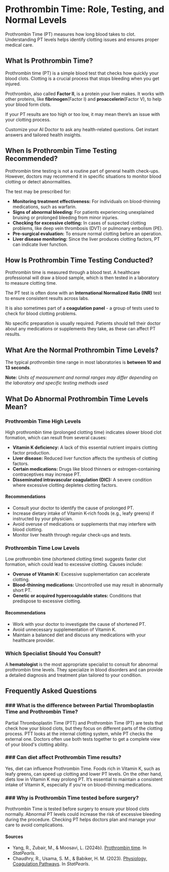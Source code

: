 # Prothrombin Time: Role, Testing, and Normal Levels

Prothrombin Time (PT) measures how long blood takes to clot. Understanding PT levels helps identify clotting issues and ensures proper medical care.

## What Is Prothrombin Time?

Prothrombin time (PT) is a simple blood test that checks how quickly your blood clots. Clotting is a crucial process that stops bleeding when you get injured.

Prothrombin, also called **Factor II**, is a protein your liver makes. It works with other proteins, like **fibrinogen**(Factor I) and **proaccelerin**(Factor V), to help your blood form clots.

If your PT results are too high or too low, it may mean there’s an issue with your clotting process.

Customize your AI Doctor to ask any health-related questions. Get instant answers and tailored health insights.

## When Is Prothrombin Time Testing Recommended?

Prothrombin time testing is not a routine part of general health check-ups. However, doctors may recommend it in specific situations to monitor blood clotting or detect abnormalities.

The test may be prescribed for:

- **Monitoring treatment effectiveness:** For individuals on blood-thinning medications, such as warfarin.
- **Signs of abnormal bleeding:** For patients experiencing unexplained bruising or prolonged bleeding from minor injuries.
- **Checking for excessive clotting:** In cases of suspected clotting problems, like deep vein thrombosis (DVT) or pulmonary embolism (PE).
- **Pre-surgical evaluation:** To ensure normal clotting before an operation.
- **Liver disease monitoring:** Since the liver produces clotting factors, PT can indicate liver function.

## How Is Prothrombin Time Testing Conducted?

Prothrombin time is measured through a blood test. A healthcare professional will draw a blood sample, which is then tested in a laboratory to measure clotting time.

The PT test is often done with an **International Normalized Ratio (INR)** test to ensure consistent results across labs.

It is also sometimes part of a **coagulation panel** \- a group of tests used to check for blood clotting problems.

No specific preparation is usually required. Patients should tell their doctor about any medications or supplements they take, as these can affect PT results.

## What Are the Normal Prothrombin Time Levels?

The typical prothrombin time range in most laboratories is **between 10 and 13 seconds**.

**Note:** _Units of measurement and normal ranges may differ depending on the laboratory and specific testing methods used_

## What Do Abnormal Prothrombin Time Levels Mean?

### Prothrombin Time High Levels

High prothrombin time (prolonged clotting time) indicates slower blood clot formation, which can result from several causes:

- **Vitamin K deficiency:** A lack of this essential nutrient impairs clotting factor production.
- **Liver disease:** Reduced liver function affects the synthesis of clotting factors.
- **Certain medications:** Drugs like blood thinners or estrogen-containing contraceptives may increase PT.
- **Disseminated intravascular coagulation (DIC):** A severe condition where excessive clotting depletes clotting factors.

#### Recommendations

- Consult your doctor to identify the cause of prolonged PT.
- Increase dietary intake of Vitamin K-rich foods (e.g., leafy greens) if instructed by your physician.
- Avoid overuse of medications or supplements that may interfere with blood clotting.
- Monitor liver health through regular check-ups and tests.

### Prothrombin Time Low Levels

Low prothrombin time (shortened clotting time) suggests faster clot formation, which could lead to excessive clotting. Causes include:

- **Overuse of Vitamin K:** Excessive supplementation can accelerate clotting.
- **Blood-thinning medications:** Uncontrolled use may result in abnormally short PT.
- **Genetic or acquired hypercoagulable states:** Conditions that predispose to excessive clotting.

#### Recommendations

- Work with your doctor to investigate the cause of shortened PT.
- Avoid unnecessary supplementation of Vitamin K.
- Maintain a balanced diet and discuss any medications with your healthcare provider.

### Which Specialist Should You Consult?

A **hematologist** is the most appropriate specialist to consult for abnormal prothrombin time levels. They specialize in blood disorders and can provide a detailed diagnosis and treatment plan tailored to your condition.

## Frequently Asked Questions

### \#\#\# What is the difference between Partial Thromboplastin Time and Prothrombin Time?

Partial Thromboplastin Time (PTT) and Prothrombin Time (PT) are tests that check how your blood clots, but they focus on different parts of the clotting process. PTT looks at the internal clotting system, while PT checks the external one. Doctors often use both tests together to get a complete view of your blood's clotting ability.

### \#\#\# Can diet affect Prothrombin Time results?

Yes, diet can influence Prothrombin Time. Foods rich in Vitamin K, such as leafy greens, can speed up clotting and lower PT levels. On the other hand, diets low in Vitamin K may prolong PT. It’s essential to maintain a consistent intake of Vitamin K, especially if you're on blood-thinning medications.

### \#\#\# Why is Prothrombin Time tested before surgery?

Prothrombin Time is tested before surgery to ensure your blood clots normally. Abnormal PT levels could increase the risk of excessive bleeding during the procedure. Checking PT helps doctors plan and manage your care to avoid complications.

 #### Sources

- Yang, R., Zubair, M., & Moosavi, L. (2024b). [Prothrombin time](https://www.ncbi.nlm.nih.gov/books/NBK544269/). In _StatPearls._
- Chaudhry, R., Usama, S. M., & Babiker, H. M. (2023). [Physiology, Coagulation Pathways](https://pubmed.ncbi.nlm.nih.gov/29489185/). In _StatPearls_.